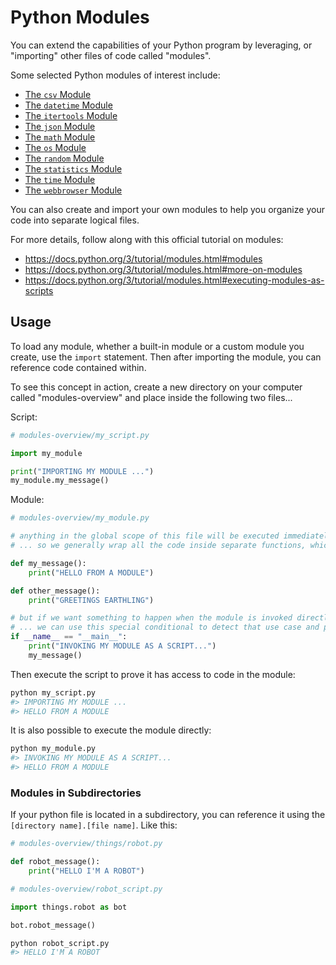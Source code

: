 # Python Modules

You can extend the capabilities of your Python program by leveraging, or "importing" other files of code called "modules".

Some selected Python modules of interest include:

  + [The `csv` Module](csv.md)
  + [The `datetime` Module](datetime.md)
  + [The `itertools` Module](itertools.md)
  + [The `json` Module](json.md)
  + [The `math` Module](math.md)
  + [The `os` Module](os.md)
  + [The `random` Module](random.md)
  + [The `statistics` Module](statistics.md)
  + [The `time` Module](time.md)
  + [The `webbrowser` Module](webbrowser.md)

You can also create and import your own modules to help you organize your code into separate logical files.

For more details, follow along with this official tutorial on modules:

  + https://docs.python.org/3/tutorial/modules.html#modules
  + https://docs.python.org/3/tutorial/modules.html#more-on-modules
  + https://docs.python.org/3/tutorial/modules.html#executing-modules-as-scripts

## Usage

To load any module, whether a built-in module or a custom module you create, use the `import` statement. Then after importing the module, you can reference code contained within.

To see this concept in action, create a new directory on your computer called "modules-overview" and place inside the following two files...

Script:

``` python
# modules-overview/my_script.py

import my_module

print("IMPORTING MY MODULE ...")
my_module.my_message()
```

Module:

``` python
# modules-overview/my_module.py

# anything in the global scope of this file will be executed immediately when the module is imported.
# ... so we generally wrap all the code inside separate functions, which can later be invoked as desired.

def my_message():
    print("HELLO FROM A MODULE")

def other_message():
    print("GREETINGS EARTHLING")

# but if we want something to happen when the module is invoked directly from the command line (as a script)
# ... we can use this special conditional to detect that use case and perform instructions as desired.
if __name__ == "__main__":
    print("INVOKING MY MODULE AS A SCRIPT...")
    my_message()
```

Then execute the script to prove it has access to code in the module:

```sh
python my_script.py
#> IMPORTING MY MODULE ...
#> HELLO FROM A MODULE
```

It is also possible to execute the module directly:

```sh
python my_module.py
#> INVOKING MY MODULE AS A SCRIPT...
#> HELLO FROM A MODULE
```

### Modules in Subdirectories

If your python file is located in a subdirectory, you can reference it using the `[directory name].[file name]`. Like this:


``` python
# modules-overview/things/robot.py

def robot_message():
    print("HELLO I'M A ROBOT")
```

``` python
# modules-overview/robot_script.py

import things.robot as bot

bot.robot_message()
```

```sh
python robot_script.py
#> HELLO I'M A ROBOT
```
